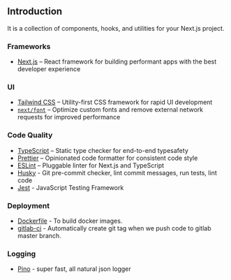 ## Introduction

It is a collection of components, hooks, and utilities for your Next.js project.

### Frameworks

- [Next.js](https://nextjs.org/) – React framework for building performant apps with the best developer experience

### UI

- [Tailwind CSS](https://tailwindcss.com/) – Utility-first CSS framework for rapid UI development
- [`next/font`](https://nextjs.org/docs/basic-features/font-optimization) – Optimize custom fonts and remove external network requests for improved performance

### Code Quality

- [TypeScript](https://www.typescriptlang.org/) – Static type checker for end-to-end typesafety
- [Prettier](https://prettier.io/) – Opinionated code formatter for consistent code style
- [ESLint](https://eslint.org/) – Pluggable linter for Next.js and TypeScript
- [Husky](https://typicode.github.io/husky/) - Git pre-commit checker, lint commit messages, run tests, lint code
- [Jest](https://jestjs.io/) - JavaScript Testing Framework

### Deployment

- [Dockerfile](https://nextjs.org/docs/pages/building-your-application/deploying#docker-image) - To build docker images.
- [gitlab-ci](https://docs.gitlab.com/ee/ci/) - Automatically create git tag when we push code to gitlab master branch.

### Logging
- [Pino](https://getpino.io/#/) - super fast, all natural json logger